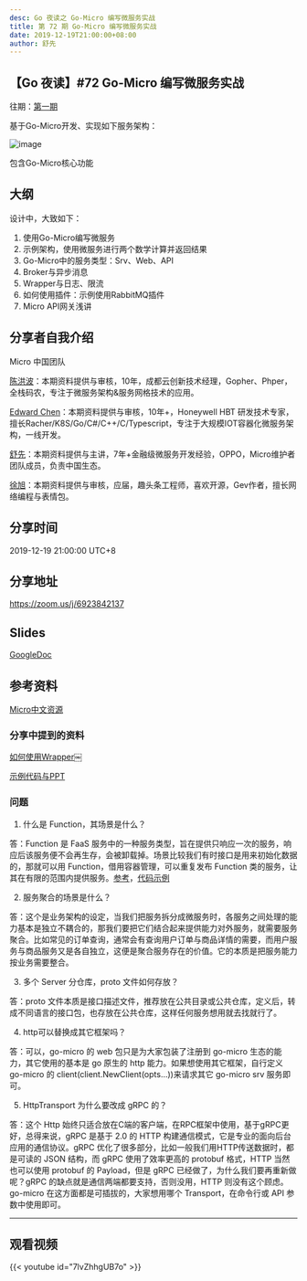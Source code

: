 ```yaml
---
desc: Go 夜读之 Go-Micro 编写微服务实战
title: 第 72 期 Go-Micro 编写微服务实战
date: 2019-12-19T21:00:00+08:00
author: 舒先
---
```


## 【Go 夜读】#72 Go-Micro 编写微服务实战

往期：[第一期](https://github.com/talkgo/night/issues/457)

基于Go-Micro开发、实现如下服务架构：

![image](https://user-images.githubusercontent.com/20906540/70113465-3cd84a00-1694-11ea-836d-37ac0b84cbc5.png)

包含Go-Micro核心功能

## 大纲

设计中，大致如下：

1. 使用Go-Micro编写微服务
2. 示例架构，使用微服务进行两个数学计算并返回结果
3. Go-Micro中的服务类型：Srv、Web、API
4. Broker与异步消息
5. Wrapper与日志、限流
6. 如何使用插件：示例使用RabbitMQ插件
7. Micro API网关浅讲

## 分享者自我介绍

Micro 中国团队

[陈洪波](https://github.com/hb-chen)：本期资料提供与审核，10年，成都云创新技术经理，Gopher、Phper，全栈码农，专注于微服务架构&服务网格技术的应用。

[Edward Chen](https://github.com/crazybber)：本期资料提供与审核，10年+，Honeywell HBT 研发技术专家，擅长Racher/K8S/Go/C#/C++/C/Typescript，专注于大规模IOT容器化微服务架构，一线开发。

[舒先](https://github.com/printfcoder)：本期资料提供与主讲，7年+金融级微服务开发经验，OPPO，Micro维护者团队成员，负责中国生态。

[徐旭](https://github.com/Allenxuxu)：本期资料提供与审核，应届，趣头条工程师，喜欢开源，Gev作者，擅长网络编程与表情包。

## 分享时间

2019-12-19 21:00:00 UTC+8

## 分享地址

https://zoom.us/j/6923842137

## Slides

[GoogleDoc](https://docs.google.com/presentation/d/1xtZ9b2yx0kt1QWXh-mdDc3VpmlOXywFKPPLr4g8PUqg/edit?usp=sharing)

## 参考资料

[Micro中文资源](https://github.com/micro-in-cn/tutorials)

### 分享中提到的资料

[如何使用Wrapper](https://github.com/micro-in-cn/tutorials/tree/master/examples/middle-practices/micro-wrapper)￼

[示例代码与PPT](https://github.com/micro-in-cn/tutorials/tree/master/others/share/learning-go)

### 问题

1. 什么是 Function，其场景是什么？

答：Function 是 FaaS 服务中的一种服务类型，旨在提供只响应一次的服务，响应后该服务便不会再生存，会被卸载掉。场景比较我们有时接口是用来初始化数据的，那就可以用 Function，借用容器管理，可以重复发布 Function 类的服务，让其在有限的范围内提供服务。[参考](https://micro.mu/blog/cn/2019/11/19/functions.html)，[代码示例](https://github.com/micro-in-cn/tutorials/tree/master/examples/basic-practices/micro-service/function)

2. 服务聚合的场景是什么？

答：这个是业务架构的设定，当我们把服务拆分成微服务时，各服务之间处理的能力基本是独立不耦合的，那我们要把它们结合起来提供能力对外服务，就需要服务聚合。比如常见的订单查询，通常会有查询用户订单与商品详情的需要，而用户服务与商品服务又是各自独立，这便是聚合服务存在的价值。它的本质是把服务能力按业务需要整合。

3. 多个 Server 分仓库，proto 文件如何存放？

答：proto 文件本质是接口描述文件，推荐放在公共目录或公共仓库，定义后，转成不同语言的接口包，也存放在公共仓库，这样任何服务想用就去找就行了。

4. http可以替换成其它框架吗？

答：可以，go-micro 的 web 包只是为大家包装了注册到 go-micro 生态的能力，其它使用的基本是 go 原生的 http 能力。如果想使用其它框架，自行定义 go-micro 的 client(client.NewClient(opts...))来请求其它 go-micro srv 服务即可。

5. HttpTransport 为什么要改成 gRPC 的？

答：这个 Http 始终只适合放在C端的客户端，在RPC框架中使用，基于gRPC更好，总得来说，gRPC 是基于 2.0 的 HTTP 构建通信模式，它是专业的面向后台应用的通信协议。gRPC 优化了很多部分，比如一般我们用HTTP传送数据时，都是可读的 JSON 结构，而 gRPC 使用了效率更高的 protobuf 格式，HTTP 当然也可以使用 protobuf 的 Payload，但是 gRPC 已经做了，为什么我们要再重新做呢？gRPC 的缺点就是通信两端都要支持，否则没用，HTTP 则没有这个顾虑。go-micro 在这方面都是可插拔的，大家想用哪个 Transport，在命令行或 API 参数中使用即可。

---

## 观看视频

{{< youtube id="7lvZhhgUB7o" >}}
